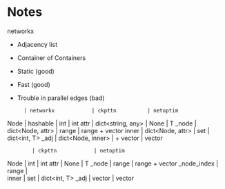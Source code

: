 Notes
=====

networkx
- Adjacency list
- Container of Containers
- Static (good)
- Fast (good)
- Trouble in parallel edges (bad)

                                            
        | networkx            | ckpttn          | netoptim
Node    | hashable            | int             | int
attr    | dict<string, any>   | None            | T
_node   | dict<Node, attr>    | range<int>      | range<int> + vector<T>
inner   | dict<Node, attr>    | set<int>        | dict<int, T>
_adj    | dict<Node, inner>   | + vector<inner> | vector<inner>


            | ckpttn            | netoptim
Node        | int               | int
attr        | None              | T
_node       | range<int>        | range<int> + vector<T>
_node_index | range<int>        |       
inner       | set<int>          | dict<int, T>
_adj        | vector<inner>     | vector<inner>